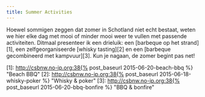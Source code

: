 ```yaml
---
title: Summer Activities
---
```

Hoewel sommigen zeggen dat zomer in Schotland niet echt bestaat, weten we hier elke dag met mooi of minder mooi weer te vullen met passende activiteiten. Ditmaal presenteer ik een drieluik: een [barbeque op het strand][1], een zelfgeorganiseerde [whisky tasting][2] en een [barbeque gecombineerd met kampvuur][3]. Kun je nagaan, de zomer begint pas net!

 [1]: http://csbnw.no-ip.org:38{% post_baseurl 2015-06-20-beach-bbq %} "Beach BBQ"
 [2]: http://csbnw.no-ip.org:38{% post_baseurl 2015-06-18-whisky-poker %} "Whisky & poker"
 [3]: http://csbnw.no-ip.org:38{% post_baseurl 2015-06-20-bbq-bonfire %} "BBQ & bonfire"